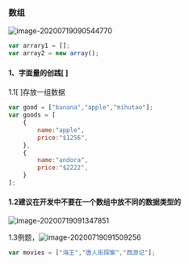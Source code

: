 ### **数组**

![image-20200719090544770](C:\Users\l\AppData\Roaming\Typora\typora-user-images\image-20200719090544770.png)

```javascript
var arrary1 = [];
var array2 = new array();
```

#### 1、字面量的创践[ ]

1.1[  ]存放一组数据

```javascript
var good = ["banana","apple","mihutao"];
var goods = [
    {
        name:"apple",
        price:"$1256",
    },
    {
        name:"andora",
        price:"$2222",
    }
];
```

#### **1.2建议在开发中不要在一个数组中放不同的数据类型的**

![image-20200719091347851](C:\Users\l\AppData\Roaming\Typora\typora-user-images\image-20200719091347851.png)



1.3例题，![image-20200719091509256](C:\Users\l\AppData\Roaming\Typora\typora-user-images\image-20200719091509256.png)

```javascript
var movies = ["海王","唐人街探案","西游记"];
```


